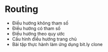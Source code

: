 # Routing

- Điều hướng không tham số
- Điều hướng có tham số
- Điều hướng theo quy ước
- Cấu hình điều hướng trang chủ
- Bài tập thực hành làm ứng dụng bit.ly clone
